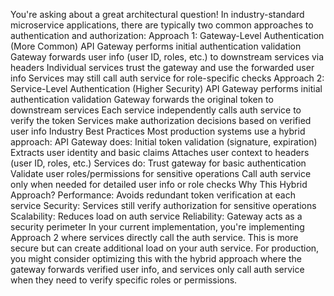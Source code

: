You're asking about a great architectural question! In industry-standard microservice applications, there are typically two common approaches to authentication and authorization:
Approach 1: Gateway-Level Authentication (More Common)
API Gateway performs initial authentication validation
Gateway forwards user info (user ID, roles, etc.) to downstream services via headers
Individual services trust the gateway and use the forwarded user info
Services may still call auth service for role-specific checks
Approach 2: Service-Level Authentication (Higher Security)
API Gateway performs initial authentication validation
Gateway forwards the original token to downstream services
Each service independently calls auth service to verify the token
Services make authorization decisions based on verified user info
Industry Best Practices
Most production systems use a hybrid approach:
API Gateway does:
Initial token validation (signature, expiration)
Extracts user identity and basic claims
Attaches user context to headers (user ID, roles, etc.)
Services do:
Trust gateway for basic authentication
Validate user roles/permissions for sensitive operations
Call auth service only when needed for detailed user info or role checks
Why This Hybrid Approach?
Performance: Avoids redundant token verification at each service
Security: Services still verify authorization for sensitive operations
Scalability: Reduces load on auth service
Reliability: Gateway acts as a security perimeter
In your current implementation, you're implementing Approach 2 where services directly call the auth service. This is more secure but can create additional load on your auth service. For production, you might consider optimizing this with the hybrid approach where the gateway forwards verified user info, and services only call auth service when they need to verify specific roles or permissions.
